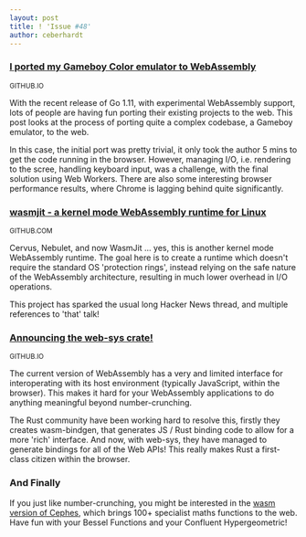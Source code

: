 ```yaml
---
layout: post
title: ! 'Issue #48'
author: ceberhardt
---
```


### [I ported my Gameboy Color emulator to WebAssembly](https://djhworld.github.io/post/2018/09/21/i-ported-my-gameboy-color-emulator-to-webassembly/)

<small>GITHUB.IO</small>

With the recent release of Go 1.11, with experimental WebAssembly support, lots of people are having fun porting their existing projects to the web. This post looks at the process of porting quite a complex codebase, a Gameboy emulator, to the web.

In this case, the initial port was pretty trivial, it only took the author 5 mins to get the code running in the browser. However, managing I/O, i.e. rendering to the scree, handling keyboard input, was a challenge, with the final solution using Web Workers. There are also some interesting browser performance results, where Chrome is lagging behind quite significantly.
 
### [wasmjit - a kernel mode WebAssembly runtime for Linux](https://github.com/rianhunter/wasmjit)

<small>GITHUB.COM</small>

Cervus, Nebulet, and now WasmJit ... yes, this is another kernel mode WebAssembly runtime. The goal here is to create a runtime which doesn't require the standard OS 'protection rings', instead relying on the safe nature of the WebAssembly architecture, resulting in much lower overhead in I/O operations.

This project has sparked the usual long Hacker News thread, and multiple references to 'that' talk!

 
### [Announcing the web-sys crate!](https://rustwasm.github.io/2018/09/26/announcing-web-sys.html)

<small>GITHUB.IO</small>

The current version of WebAssembly has a very and limited interface for interoperating with its host environment (typically JavaScript, within the browser). This makes it hard for your WebAssembly applications to do anything meaningful beyond number-crunching. 

The Rust community have been working hard to resolve this, firstly they creates wasm-bindgen, that generates JS / Rust binding code to allow for a more 'rich' interface. And now, with web-sys, they have managed to generate bindings for all of the Web APIs! This really makes Rust a first-class citizen within the browser.
 
### And Finally

If you just like number-crunching, you might be interested in the [wasm version of Cephes](https://www.nearform.com/blog/webassembly-cephes/), which brings 100+ specialist maths functions to the web. Have fun with your Bessel Functions and your Confluent Hypergeometric! 